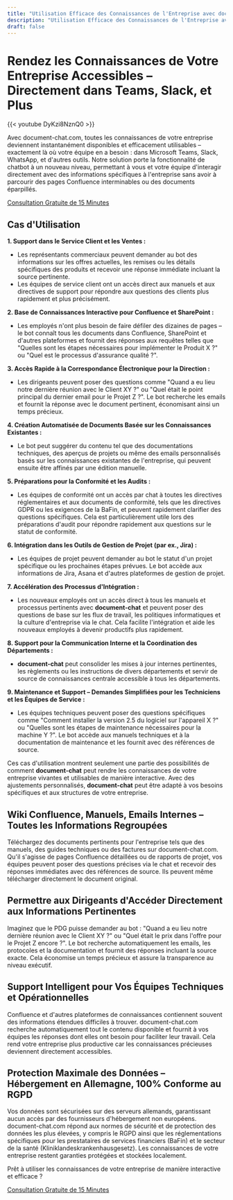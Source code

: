 ```yaml
---
title: "Utilisation Efficace des Connaissances de l'Entreprise avec document-chat.com"
description: "Utilisation Efficace des Connaissances de l'Entreprise avec document-chat.com : Accès instantané aux connaissances de l'entreprise dans Teams, Slack, et plus encore. Optimisez le service client, les ventes et les processus internes."
draft: false
---
```


# Rendez les Connaissances de Votre Entreprise Accessibles – Directement dans Teams, Slack, et Plus

{{< youtube DyKzi8NznQ0 >}}

Avec document-chat.com, toutes les connaissances de votre entreprise deviennent instantanément disponibles et efficacement utilisables – exactement là où votre équipe en a besoin : dans Microsoft Teams, Slack, WhatsApp, et d'autres outils. Notre solution porte la fonctionnalité de chatbot à un nouveau niveau, permettant à vous et votre équipe d'interagir directement avec des informations spécifiques à l'entreprise sans avoir à parcourir des pages Confluence interminables ou des documents éparpillés.

<a id="book_meeting" class="btn btn-primary text-white" href="https://calendly.com/justin-guese/15min" target="_blank">Consultation Gratuite de 15 Minutes</a>

## Cas d'Utilisation

**1. Support dans le Service Client et les Ventes :**

- Les représentants commerciaux peuvent demander au bot des informations sur les offres actuelles, les remises ou les détails spécifiques des produits et recevoir une réponse immédiate incluant la source pertinente.
- Les équipes de service client ont un accès direct aux manuels et aux directives de support pour répondre aux questions des clients plus rapidement et plus précisément.

**2. Base de Connaissances Interactive pour Confluence et SharePoint :**

- Les employés n'ont plus besoin de faire défiler des dizaines de pages – le bot connaît tous les documents dans Confluence, SharePoint et d'autres plateformes et fournit des réponses aux requêtes telles que "Quelles sont les étapes nécessaires pour implémenter le Produit X ?" ou "Quel est le processus d'assurance qualité ?".

**3. Accès Rapide à la Correspondance Électronique pour la Direction :**

- Les dirigeants peuvent poser des questions comme "Quand a eu lieu notre dernière réunion avec le Client XY ?" ou "Quel était le point principal du dernier email pour le Projet Z ?". Le bot recherche les emails et fournit la réponse avec le document pertinent, économisant ainsi un temps précieux.

**4. Création Automatisée de Documents Basée sur les Connaissances Existantes :**

- Le bot peut suggérer du contenu tel que des documentations techniques, des aperçus de projets ou même des emails personnalisés basés sur les connaissances existantes de l'entreprise, qui peuvent ensuite être affinés par une édition manuelle.

**5. Préparations pour la Conformité et les Audits :**

- Les équipes de conformité ont un accès par chat à toutes les directives réglementaires et aux documents de conformité, tels que les directives GDPR ou les exigences de la BaFin, et peuvent rapidement clarifier des questions spécifiques. Cela est particulièrement utile lors des préparations d'audit pour répondre rapidement aux questions sur le statut de conformité.

**6. Intégration dans les Outils de Gestion de Projet (par ex., Jira) :**

- Les équipes de projet peuvent demander au bot le statut d'un projet spécifique ou les prochaines étapes prévues. Le bot accède aux informations de Jira, Asana et d'autres plateformes de gestion de projet.

**7. Accélération des Processus d'Intégration :**

- Les nouveaux employés ont un accès direct à tous les manuels et processus pertinents avec **document-chat** et peuvent poser des questions de base sur les flux de travail, les politiques informatiques et la culture d'entreprise via le chat. Cela facilite l'intégration et aide les nouveaux employés à devenir productifs plus rapidement.

**8. Support pour la Communication Interne et la Coordination des Départements :**

- **document-chat** peut consolider les mises à jour internes pertinentes, les règlements ou les instructions de divers départements et servir de source de connaissances centrale accessible à tous les départements.

**9. Maintenance et Support – Demandes Simplifiées pour les Techniciens et les Équipes de Service :**

- Les équipes techniques peuvent poser des questions spécifiques comme "Comment installer la version 2.5 du logiciel sur l'appareil X ?" ou "Quelles sont les étapes de maintenance nécessaires pour la machine Y ?". Le bot accède aux manuels techniques et à la documentation de maintenance et les fournit avec des références de source.

Ces cas d'utilisation montrent seulement une partie des possibilités de comment **document-chat** peut rendre les connaissances de votre entreprise vivantes et utilisables de manière interactive. Avec des ajustements personnalisés, **document-chat** peut être adapté à vos besoins spécifiques et aux structures de votre entreprise.

## Wiki Confluence, Manuels, Emails Internes – Toutes les Informations Regroupées

Téléchargez des documents pertinents pour l'entreprise tels que des manuels, des guides techniques ou des factures sur document-chat.com. Qu'il s'agisse de pages Confluence détaillées ou de rapports de projet, vos équipes peuvent poser des questions précises via le chat et recevoir des réponses immédiates avec des références de source. Ils peuvent même télécharger directement le document original.

## Permettre aux Dirigeants d'Accéder Directement aux Informations Pertinentes

Imaginez que le PDG puisse demander au bot : "Quand a eu lieu notre dernière réunion avec le Client XY ?" ou "Quel était le prix dans l'offre pour le Projet Z encore ?". Le bot recherche automatiquement les emails, les protocoles et la documentation et fournit des réponses incluant la source exacte. Cela économise un temps précieux et assure la transparence au niveau exécutif.

## Support Intelligent pour Vos Équipes Techniques et Opérationnelles

Confluence et d'autres plateformes de connaissances contiennent souvent des informations étendues difficiles à trouver. document-chat.com recherche automatiquement tout le contenu disponible et fournit à vos équipes les réponses dont elles ont besoin pour faciliter leur travail. Cela rend votre entreprise plus productive car les connaissances précieuses deviennent directement accessibles.

## Protection Maximale des Données – Hébergement en Allemagne, 100% Conforme au RGPD

Vos données sont sécurisées sur des serveurs allemands, garantissant aucun accès par des fournisseurs d'hébergement non européens. document-chat.com répond aux normes de sécurité et de protection des données les plus élevées, y compris le RGPD ainsi que les réglementations spécifiques pour les prestataires de services financiers (BaFin) et le secteur de la santé (Kliniklandeskrankenhausgesetz). Les connaissances de votre entreprise restent garanties protégées et stockées localement.

Prêt à utiliser les connaissances de votre entreprise de manière interactive et efficace ?

<a id="book_meeting" class="btn btn-primary text-white" href="https://calendly.com/justin-guese/15min" target="_blank">Consultation Gratuite de 15 Minutes</a>
